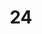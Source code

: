 ---
title: "24"
imageurl: "https://imgs1.thamizhnation.org/assets/24.webp"
dwnurl: "https://imgs1.thamizhnation.org/img/24.jpg"
tags: ['thalaivar']
---